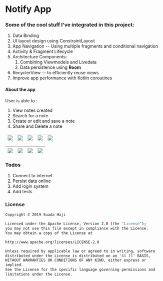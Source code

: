 # Notify App

### Some of the cool stuff I've integrated in this project:
1. Data Binding
2. UI layout design using ConstraintLayout
3. App Navigation -- Using multiple fragments and conditional navigation
4. Activity & Fragment Lifecycle
5. Architecture Components:
    1. Combining Viewmodels and Livedata
    2. Data persistence using **Room**
6. RecyclerView -- to efficiently reuse views
7. Improve app performance with Kotlin coroutines

#### About the app 
User is able to :
1. View notes created
2. Search for a note
3. Create or edit and save a note
4. Share and Delete a note



| ![](https://github.com/suada-haji/Notifyy/blob/staging/screenshots/splash_screen.png) | ![](https://github.com/suada-haji/Notifyy/blob/staging/screenshots/empty_state.png) | ![](https://github.com/suada-haji/Notifyy/blob/staging/screenshots/display_home.png) | ![](https://github.com/suada-haji/Notifyy/blob/staging/screenshots/search_fragment.png)   | ![](https://github.com/suada-haji/Notifyy/blob/staging/screenshots/search_text.png)     |
| :---         |     :---:      |          ---: | ---: | ---: |


|   ![](https://github.com/suada-haji/Notifyy/blob/staging/screenshots/display_note.png)    |![](https://github.com/suada-haji/Notifyy/blob/staging/screenshots/edit_note.png)   | ![](https://github.com/suada-haji/Notifyy/blob/staging/screenshots/share_note.png)     | ![](https://github.com/suada-haji/Notifyy/blob/staging/screenshots/delete_note.png)    |
| :---         |     :---:      |          ---: | ---: | 


### Todos
1. Connect to internet
2. Persist data online
3. Add login system
4. Add tests

### License

```sh
Copyright © 2019 Suada Haji

Licensed under the Apache License, Version 2.0 (the "License");
you may not use this file except in compliance with the License.
You may obtain a copy of the License at

http://www.apache.org/licenses/LICENSE-2.0

Unless required by applicable law or agreed to in writing, software
distributed under the License is distributed on an "AS IS" BASIS,
WITHOUT WARRANTIES OR CONDITIONS OF ANY KIND, either express or
implied.
See the License for the specific language governing permissions and
limitations under the License.
```
